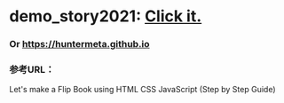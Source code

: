 # demo_story2021:   <a href="https://huntermeta.github.io" target="_blank">Click it.</a>
###   Or https://huntermeta.github.io
### 参考URL：
<a herf="https://www.youtube.com/watch?v=0kD6ff2J3BQ&t=16s&ab_channel=CodingStar" target="_blank">Let's make a Flip Book using HTML CSS JavaScript (Step by Step Guide)</a>

